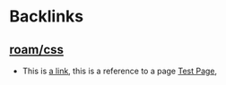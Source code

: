
# Backlinks
## [roam/css](<roam/css.md>)
- This is [a link](http://link.com), this is a reference to a page [Test Page](<Test Page.md>),


